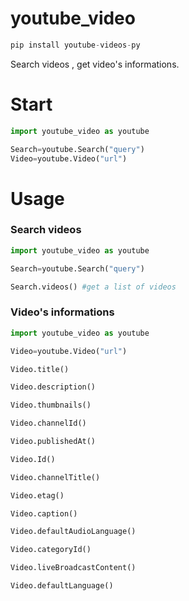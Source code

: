 # youtube_video

```py
pip install youtube-videos-py
```
Search videos , get video's informations.

# Start

```py
import youtube_video as youtube

Search=youtube.Search("query")
Video=youtube.Video("url")
```
# Usage
### Search videos
```py
import youtube_video as youtube

Search=youtube.Search("query")

Search.videos() #get a list of videos
```
### Video's informations

```py
import youtube_video as youtube

Video=youtube.Video("url")

Video.title()

Video.description()

Video.thumbnails()

Video.channelId()

Video.publishedAt()

Video.Id()

Video.channelTitle()

Video.etag()

Video.caption()

Video.defaultAudioLanguage()

Video.categoryId()

Video.liveBroadcastContent()

Video.defaultLanguage()
```
